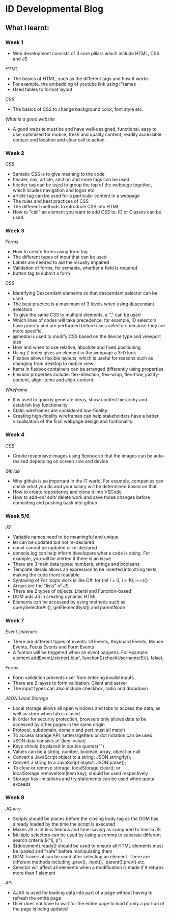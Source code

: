 # ID Developmental Blog

## What I learnt:

### Week 1

- Web development consists of 3 core pillars which include HTML, CSS and JS

_HTML_

- The basics of HTML, such as the different tags and how it works
- For example, the embedding of youtube link using iFrames
- Used tables to format layout

_CSS_

- The basics of CSS to change background color, font style etc.

_What is a good website_

- A good website must be and have well-designed, functional, easy to use, optimized for mobile, fresh and quality content, readily accessible contact and location and clear call to action.

### Week 2

_CSS_

- Sematic CSS is to give meaning to the code
- header, nav, article, section and more tags can be used
- header tag can be used to group the top of the webpage together, which icludes navigation and logos etc.
- article tag can be used for a particular content in a webpage
- The rules and best practices of CSS
- The different methods to introduce CSS into HTML
- How to "call" an element you want to add CSS to. ID or Classes can be used.

### Week 3

_Forms_

- How to create forms using form tag
- The different types of input that can be used
- Labels are needed to aid the visually impaired
- Validation of forms, for exmaple, whether a field is required
- button tag to submit a form

_CSS_

- Identifying Descendant elements so that descendant selector can be used
- The best practice is a maximum of 3 levels when using descendant selectors
- To give the same CSS to multiple elements, a "," can be used
- Which lines of codes will take precedence, for example, ID selectors have priority and are performed before class selectors because they are more specific.
- @media is used to modify CSS based on the device type and viewport size
- How and when to use relative, absolute and fixed positioning
- Using Z-index gives an element in the webpage a 3-D look
- Flexbox allows flexible layouts, which is useful for reasons such as changing from desktop to mobile view.
- Items in flexbox containers can be arranged differently using properties
- Flexbox properties include: flex-direction, flex-wrap, flex-flow, justify-content, align-items and align-content

_Wireframe_

- It is used to quickly generate ideas, show content hierarchy and establish key functionality
- Static wireframes are considered low-fidelity
- Creating high-fidelity wireframes can help stakeholders have a better visualisation of the final webpage design and funtionality.

### Week 4

_CSS_

- Create responsive images using flexbox so that the images can be auto-resized depending on screen size and device

_GitHub_

- Why github is so important in the IT world. For example, companies can check what you do and your salary will be determined based on that.
- How to create repositories and clone it into VSCode
- How to add-on/ edit/ delete work and save those changes before commiting and pushing back into github

### Week 5/6

_JS_

- Variable names need to be meaningful and unique
- let can be updated but not re-declared
- const cannot be updated or re-declared
- console.log can help inform developers what a code is doing. For example, you will be alerted if there is an issue
- There are 3 main data types: numbers, strings and booleans
- Template literals allows an expression to be inserted into string texts, making the code more readable
- Syntaxing of For loops work is like C#: for (let i = 0; i < 10; i++){}
- Arrays are the "lists" of JS
- There are 2 types of objects: Literal and Function-based
- DOM aids JS in creating dynamic HTML
- Elements can be accessed by using methods such as querySelectorAll(), getElementById() and parentNode

### Week 7

_Event Listeners_

- There are different types of events: UI Events, Keyboard Events, Mouse Events, Focus Events and Form Events
- A funtion will be triggered when an event happens. For example: element.addEventListener('blur', function(){checkUsername(5);}, false);

_Forms_

- Form validation prevents user from entering invalid inputs
- There are 2 layers to form validation: Client and server
- The input types can also include checkbox, radio and dropdown

_JSON Local Storage_

- Local storage allows all open windows and tabs to access the data, as well as store when tab is closed
- In order for security protection, browsers only allows data to be accessed by other pages in the same origin
- Protocol, subdomain, domain and port must all match
- To access storage API, setters/getters or dot notation can be used.
- JSON data consists of {key: value}
- Keys should be placed in double quotes("")
- Values can be a string, number, boolean, array, object or null
- Convert a JavaScript object to a string: JSON.stringify();
- Convert a string to a JavaScript object: JSON.parse();
- To clear or remove storage, localStorage.clear(); or localStorage.removeItem(item key); should be used respectively
- Storage has limitations and try statements can be used when quota exceeds

### Week 8

_JQuery_

- Scripts should be places before the closing body tag as the DOM has already loaded by the time the script is executed
- Makes JS a lot less tedious and time-saving as compared to Vanilla JS
- Multiple selectors can be used by using a comma to separate different search criteria $("li, p")
- $(document).ready() should be used to ensure all HTML elements must be loaded and "safe" before manipulating them
- DOM Traversal can be used after selecting an element. There are different methods including .prev(), .next(), .parent().prev() etc.
- Selector will affect all elements when a modification is made if it returns more than 1 element

_API_

- AJAX is used for loading data into part of a page without having to refresh the entire page
- User does not have to wait for the entire page to load if only a portion of the page is being updated
